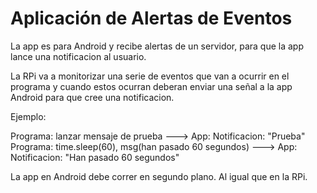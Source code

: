 # Aplicación de Alertas de Eventos

La app es para Android y recibe alertas de un servidor, para que la app lance una notificacion al usuario.

La RPi va a monitorizar una serie de eventos que van a ocurrir en el programa y cuando estos ocurran deberan enviar una señal a la app Android para que cree una notificacion.

Ejemplo:

Programa: lanzar mensaje de prueba ---> App: Notificacion: "Prueba"
Programa: time.sleep(60), msg(han pasado 60 segundos) ---> App: Notificacion: "Han pasado 60 segundos"

La app en Android debe correr en segundo plano. Al igual que en la RPi.
